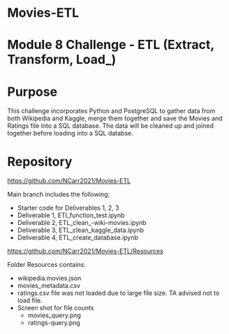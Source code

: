 # Movies-ETL

# Module 8 Challenge - ETL (Extract, Transform, Load_)

# Purpose 

This challenge incorporates Python and PostgreSQL to gather data from both Wikipedia and Kaggle, 
merge them together and save the Movies and Ratings file into a SQL database. The data will be
cleaned up and joined together before loading into a SQL databse. 

# Repository

https://github.com/NCarr2021/Movies-ETL

Main branch includes the following:
- Starter code for Deliverables 1, 2, 3
- Deliverable 1, ETI_function_test.ipynb
- Deliverable 2, ETL_clean_-wiki-movies.ipynb
- Deliverable 3, ETL_clean_kaggle_data.ipynb
- Deliverable 4, ETL_create_database.ipynb

https://github.com/NCarr2021/Movies-ETL/Resources

Folder Resources contains:
- wikipedia.movies.json
- movies_metadata.csv
- ratings.csv file was not loaded due to large file size. TA advised not to load file.
- Screen shot for file counts 
	- movies_query.png
	- ratings-query.png

